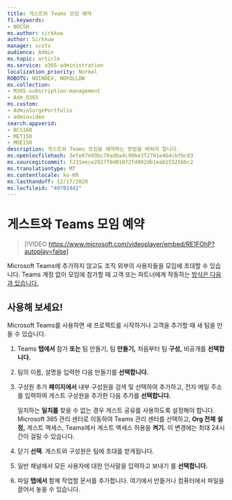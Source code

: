 ```yaml
---
title: 게스트와 Teams 모임 예약
f1.keywords:
- NOCSH
ms.author: sirkkuw
author: Sirkkuw
manager: scotv
audience: Admin
ms.topic: article
ms.service: o365-administration
localization_priority: Normal
ROBOTS: NOINDEX, NOFOLLOW
ms.collection:
- M365-subscription-management
- Adm_O365
ms.custom:
- AdminSurgePortfolio
- adminvideo
search.appverid:
- BCS160
- MET150
- MOE150
description: 게스트와 Teams 모임을 예약하는 방법을 배워야 합니다.
ms.openlocfilehash: 3efe87e93bc70adba4c99be3f2791e464cbfbc83
ms.sourcegitcommit: f231eece2927f0d01072fd092db1eab15525bbc2
ms.translationtype: MT
ms.contentlocale: ko-KR
ms.lasthandoff: 12/17/2020
ms.locfileid: "49702442"
---
```

# <a name="schedule-a-teams-meeting-with-guests"></a>게스트와 Teams 모임 예약

> [!VIDEO https://www.microsoft.com/videoplayer/embed/RE1FOhP?autoplay=false]

Microsoft Teams에 추가하지 않고도 조직 외부의 사용자들을 모임에 초대할 수 있습니다. Teams 계정 없이 모임에 참가할 때 고객 또는 파트너에게 작동하는 [방식은 다음과 있습니다.](https://support.microsoft.com/office/c6efc38f-4e03-4e79-b28f-e65a4c039508)

## <a name="try-it"></a>사용해 보세요!

Microsoft Teams를 사용하면 새 프로젝트를 시작하거나 고객을 추가할 때 새 팀을 만들 수 있습니다.

1. Teams **탭에서** 참가 **또는** 팀 만들기, 팀 **만들기,** 처음부터 팀 **구성,** 비공개를 **선택합니다.**
2. 팀의 이름, 설명을 입력한 다음 만들기를 **선택합니다.**
3. 구성원 추가 **페이지에서** 내부 구성원을 검색 및 선택하여 추가하고, 전자 메일 주소를 입력하여 게스트 구성원을 추가한 다음 추가를 **선택합니다.**

    일치하는  **일치를** 찾을 수 없는 경우 게스트 공유를 사용하도록 설정해야 합니다. Microsoft 365 관리 센터로 이동하여 Teams 관리 센터를 선택하고, **Org 전체** **설정,** 게스트 액세스, Teams에서 게스트 액세스 허용을 **켜기.** 이 변경에는 최대 24시간이 걸릴 수 있습니다.

1. 닫기  **선택**. 게스트와 구성원은 팀에 초대를 받게됩니다.
2. 일반 채널에서 모든 사용자에 대한 인사말을 입력하고 보내기 를 **선택합니다.**
3. 파일  **탭에서** 함께 작업할 문서를 추가합니다. 여기에서 만들거나 컴퓨터에서 파일을 끌어서 놓을 수 있습니다.